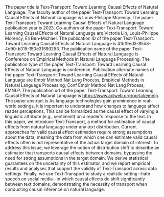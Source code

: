 The paper title is Text-Transport: Toward Learning Causal Effects of Natural Language.
The faculty author of the paper Text-Transport: Toward Learning Causal Effects of Natural Language is Louis-Philippe Morency.
The paper Text-Transport: Toward Learning Causal Effects of Natural Language publication year is 2023.
Co-authors of the paper Text-Transport: Toward Learning Causal Effects of Natural Language are Victoria Lin, Louis-Philippe Morency, Eli Ben-Michael.
The publication ID of the paper Text-Transport: Toward Learning Causal Effects of Natural Language is 41bf9ed3-85b3-4c90-b015-150e31690253.
The publication name of the paper Text-Transport: Toward Learning Causal Effects of Natural Language is Conference on Empirical Methods in Natural Language Processing.
The publication type of the paper Text-Transport: Toward Learning Causal Effects of Natural Language is conference.
Publication alternate names of the paper Text-Transport: Toward Learning Causal Effects of Natural Language are Empir Method Nat Lang Process, Empirical Methods in Natural Language Processing, Conf Empir Method Nat Lang Process, EMNLP.
The publication url of the paper Text-Transport: Toward Learning Causal Effects of Natural Language is https://www.aclweb.org/portal/emnlp.
The paper abstract is As language technologies gain prominence in real-world settings, it is important to understand how changes to language affect reader perceptions. This can be formalized as the causal effect of varying a linguistic attribute (e.g., sentiment) on a reader's response to the text. In this paper, we introduce Text-Transport, a method for estimation of causal effects from natural language under any text distribution. Current approaches for valid causal effect estimation require strong assumptions about the data, meaning the data from which one can estimate valid causal effects often is not representative of the actual target domain of interest. To address this issue, we leverage the notion of distribution shift to describe an estimator that transports causal effects between domains, bypassing the need for strong assumptions in the target domain. We derive statistical guarantees on the uncertainty of this estimator, and we report empirical results and analyses that support the validity of Text-Transport across data settings. Finally, we use Text-Transport to study a realistic setting--hate speech on social media--in which causal effects do shift significantly between text domains, demonstrating the necessity of transport when conducting causal inference on natural language.
